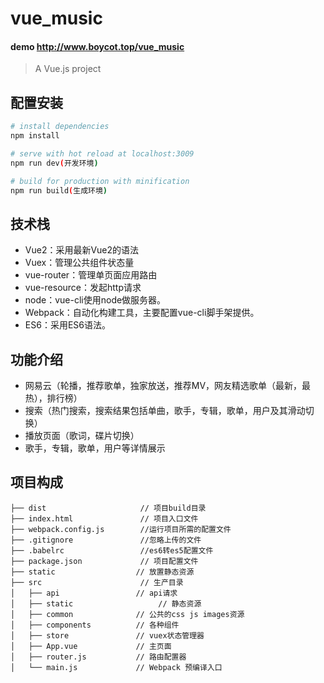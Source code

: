 # vue_music 
#### demo     http://www.boycot.top/vue_music

> A Vue.js project

## 配置安装

``` bash
# install dependencies
npm install

# serve with hot reload at localhost:3009
npm run dev(开发环境)

# build for production with minification
npm run build(生成环境)
```

## 技术栈

* Vue2：采用最新Vue2的语法
* Vuex：管理公共组件状态量
* vue-router：管理单页面应用路由
* vue-resource：发起http请求
* node：vue-cli使用node做服务器。
* Webpack：自动化构建工具，主要配置vue-cli脚手架提供。
* ES6：采用ES6语法。

## 功能介绍

* 网易云（轮播，推荐歌单，独家放送，推荐MV，网友精选歌单（最新，最热），排行榜）
* 搜索（热门搜索，搜索结果包括单曲，歌手，专辑，歌单，用户及其滑动切换）
* 播放页面（歌词，碟片切换）
* 歌手，专辑，歌单，用户等详情展示

## 项目构成
``````
├── dist               		 // 项目build目录
├── index.html          	 // 项目入口文件
├── webpack.config.js        //运行项目所需的配置文件
├── .gitignore               //忽略上传的文件
├── .babelrc                 //es6转es5配置文件
├── package.json      		 // 项目配置文件
├── static       			// 放置静态资源
├── src                		 // 生产目录
│   ├── api       	        // api请求
│   ├── static                   // 静态资源
│   ├── common          	// 公共的css js images资源
│   ├── components     		// 各种组件
│   ├── store           	// vuex状态管理器
│   ├── App.vue         	// 主页面
│   ├── router.js     		// 路由配置器
│   └── main.js       	    // Webpack 预编译入口

``````